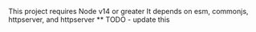 This project requires Node v14 or greater
It depends on esm, commonjs, httpserver, and httpserver
** TODO - update this